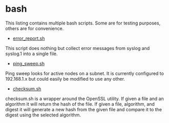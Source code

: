 # bash

This listing contains multiple bash scripts.
Some are for testing purposes, others are for convenience.

* [error_report.sh](https://github.com/nadir-it/bash/blob/master/error_report.sh)

This script does nothing but collect error messages from syslog and syslog.1 into a single file.


* [ping_sweep.sh](https://github.com/nadir-it/bash/blob/master/ping_sweep.sh)

Ping sweep looks for active nodes on a subnet.
It is currently configured to 192.168.1.x but could easily be modified to use any other.

* [checksum.sh](https://github.com/nadir-it/bash/blob/master/checksum.sh)

checksum.sh is a wrapper around the OpenSSL utility.
If given a file and an algorithm it will return the hash of the file.
If given a file, algorithm, and digest it will generate a new hash from the given file and compare it to the digest using the selected algorithm.
